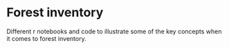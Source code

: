 # Forest inventory
Different r notebooks and code to illustrate some of the key concepts when it comes to forest inventory. 
